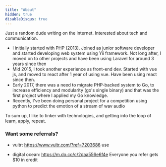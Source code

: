 ```yaml
---
title: "About"
hidden: true
disableDisqus: true
---
```


Just a random dude writing on the internet. Interested about tech and communication.


- I initially started with PHP (2013). Joined as junior software developer and started developing web system using Yii framework. Not long after, I moved on to other projects and have been using Laravel for around 3 years since then
- Mid 2015, I took another experience as front-end dev. Started with vue js, and moved to react after 1 year of using vue. Have been using react since then.
- Early 2017, there was a need to migrate PHP-backed system to Go, to increase efficiency and modularity (go's single binary) and that was the first project where I applied my Go knowledge. 
- Recently, I've been doing personal project for a competition using python to predict the emotion of a stream of wav audio

To sum up, I like to tinker with technologies, and getting into the loop of learn, apply, repeat.


### Want some referrals?

- vultr: https://www.vultr.com/?ref=7203686
use 

- digital ocean: https://m.do.co/c/2daa556e6f4e
Everyone you refer gets $10 in credit